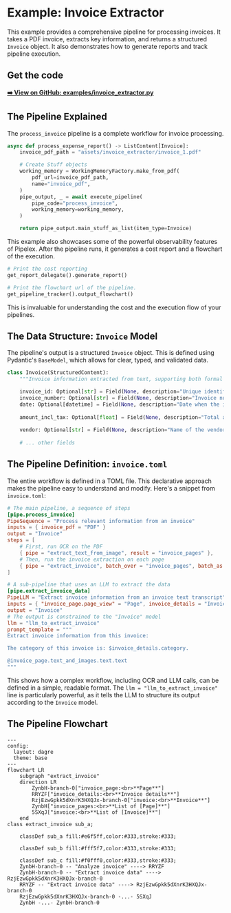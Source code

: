 # Example: Invoice Extractor

This example provides a comprehensive pipeline for processing invoices. It takes a PDF invoice, extracts key information, and returns a structured `Invoice` object. It also demonstrates how to generate reports and track pipeline execution.

## Get the code

[**➡️ View on GitHub: examples/invoice_extractor.py**](https://github.com/Pipelex/pipelex-cookbook/blob/main/examples/invoice_extractor.py)

## The Pipeline Explained

The `process_invoice` pipeline is a complete workflow for invoice processing.

```python
async def process_expense_report() -> ListContent[Invoice]:
    invoice_pdf_path = "assets/invoice_extractor/invoice_1.pdf"

    # Create Stuff objects
    working_memory = WorkingMemoryFactory.make_from_pdf(
        pdf_url=invoice_pdf_path,
        name="invoice_pdf",
    )
    pipe_output, _ = await execute_pipeline(
        pipe_code="process_invoice",
        working_memory=working_memory,
    )

    return pipe_output.main_stuff_as_list(item_type=Invoice)
```

This example also showcases some of the powerful observability features of Pipelex. After the pipeline runs, it generates a cost report and a flowchart of the execution.

```python
# Print the cost reporting
get_report_delegate().generate_report()

# Print the flowchart url of the pipeline.
get_pipeline_tracker().output_flowchart()
```
This is invaluable for understanding the cost and the execution flow of your pipelines.

## The Data Structure: `Invoice` Model

The pipeline's output is a structured `Invoice` object. This is defined using Pydantic's `BaseModel`, which allows for clear, typed, and validated data.

```python
class Invoice(StructuredContent):
    """Invoice information extracted from text, supporting both formal bills and receipts"""

    invoice_id: Optional[str] = Field(None, description="Unique identifier for the invoice")
    invoice_number: Optional[str] = Field(None, description="Invoice number as shown on the document")
    date: Optional[datetime] = Field(None, description="Date when the invoice was issued")
    
    amount_incl_tax: Optional[float] = Field(None, description="Total amount including taxes")
    
    vendor: Optional[str] = Field(None, description="Name of the vendor/seller")
    
    # ... other fields
```

## The Pipeline Definition: `invoice.toml`

The entire workflow is defined in a TOML file. This declarative approach makes the pipeline easy to understand and modify. Here's a snippet from `invoice.toml`:

```toml
# The main pipeline, a sequence of steps
[pipe.process_invoice]
PipeSequence = "Process relevant information from an invoice"
inputs = { invoice_pdf = "PDF" }
output = "Invoice"
steps = [
    # First, run OCR on the PDF
    { pipe = "extract_text_from_image", result = "invoice_pages" },
    # Then, run the invoice extraction on each page
    { pipe = "extract_invoice", batch_over = "invoice_pages", batch_as = "invoice_page", result = "invoice" },
]

# A sub-pipeline that uses an LLM to extract the data
[pipe.extract_invoice_data]
PipeLLM = "Extract invoice information from an invoice text transcript"
inputs = { "invoice_page.page_view" = "Page", invoice_details = "InvoiceDetails" }
output = "Invoice"
# The output is constrained to the "Invoice" model
llm = "llm_to_extract_invoice" 
prompt_template = """
Extract invoice information from this invoice:

The category of this invoice is: $invoice_details.category.

@invoice_page.text_and_images.text.text
"""
```
This shows how a complex workflow, including OCR and LLM calls, can be defined in a simple, readable format. The `llm = "llm_to_extract_invoice"` line is particularly powerful, as it tells the LLM to structure its output according to the `Invoice` model. 

## The Pipeline Flowchart

```mermaid
---
config:
  layout: dagre
  theme: base
---
flowchart LR
    subgraph "extract_invoice"
    direction LR
        ZynbH-branch-0["invoice_page:<br>**Page**"]
        RRYZF["invoice_details:<br>**Invoice details**"]
        RzjEzwGpkk5dXnrK3HXQJx-branch-0["invoice:<br>**Invoice**"]
        ZynbH["invoice_pages:<br>**List of [Page]**"]
        5SXqJ["invoice:<br>**List of [Invoice]**"]
    end
class extract_invoice sub_a;

    classDef sub_a fill:#e6f5ff,color:#333,stroke:#333;

    classDef sub_b fill:#fff5f7,color:#333,stroke:#333;

    classDef sub_c fill:#f0fff0,color:#333,stroke:#333;
    ZynbH-branch-0 -- "Analyze invoice" ----> RRYZF
    ZynbH-branch-0 -- "Extract invoice data" ----> RzjEzwGpkk5dXnrK3HXQJx-branch-0
    RRYZF -- "Extract invoice data" ----> RzjEzwGpkk5dXnrK3HXQJx-branch-0
    RzjEzwGpkk5dXnrK3HXQJx-branch-0 -...- 5SXqJ
    ZynbH -...- ZynbH-branch-0
```